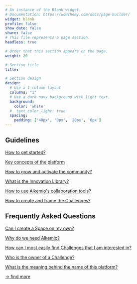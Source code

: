 ```yaml
---
# An instance of the Blank widget.
# Documentation: https://wowchemy.com/docs/page-builder/
widget: blank
profile: false
show_date: false
share: false
# This file represents a page section.
headless: true

# Order that this section appears on the page.
weight: 20

# Section title
title: 

# Section design
design:
  # Use a 1-column layout
  columns: "1"
  # Use a dark navy background with light text.
  background:
    color: 'white'
  #  text_color_light: true
  spacing:
    padding: ['40px', '0px', '20px', '0px']
---
```

<div class="container" >
  <div class="row d-flex">
    <div class="col-sm mr-sm-5 mb-4 bg-light fixed-height-help">
    <h2>Guidelines</h2>
    <a href="/help/getting-started/"><p class="mb-1"> How to get started? </p></a>
    <a href="/help/key-concepts/"><p class="mb-1"> Key concepts of the platform </p></a>
    <a href="/help/community-management/"><p class="mb-1"> How to grow and activate the community? </p></a>
    <a href="/help/innovation-library/"><p class="mb-1"> What is the Innovation Library? </p></a>
    <a href="/help/collaboration-tools/"><p class="mb-1"> How to use Alkemio's collaboration tools? </p></a>
    <a href="/help/challenges/"><p class="mb-1"> How to create and frame the Challenges? </p></a>
    <!-- <a href="/help/community-management/" target="_blank"><p class="mb-1"> Building your community </p></a> -->
    </div>
    <div class="col-sm mb-4 bg-light fixed-height-help">
    <h2>Frequently Asked Questions</h2>
    <a href="/faq/#platformownspace"><p class="mb-1"> Can I create a Space on my own? </p></a>
    <a href="/faq/#whyneedalkemio"><p class="mb-1"> Why do we need Alkemio? </p></a>
    <a href="/faq/#platformchallenges"><p class="mb-1"> How can I most easily find Challenges that I am interested in? </p></a>  
    <a href="/faq/#challengeowner"><p class="mb-1"> Who is the owner of a Challenge? </p></a>
    <a href="/faq/#whyalkemiomeaning"><p class="mb-1"> What is the meaning behind the name of this platform? </p></a>
    <a href="/faq/"><p class="mt-5 text-right"> → find more</p></a>
    </div>
  </div>
</div>
